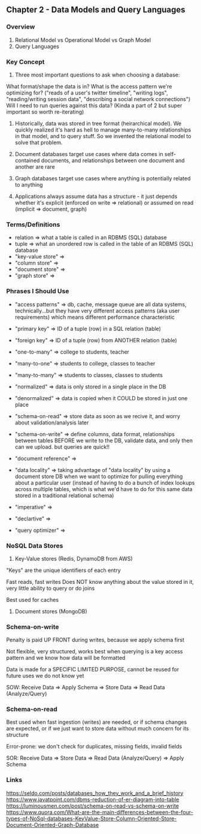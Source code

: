 ## Chapter 2 - Data Models and Query Languages

### Overview

1. Relational Model vs Operational Model vs Graph Model
1. Query Languages

### Key Concept

1. Three most important questions to ask when choosing a database:

What format/shape the data is in?
What is the access pattern we're optimizing for? ("reads of a user's twitter timeline", "writing logs", "reading/writing session data", "describing a social network connections")
Will I need to run queries against this data? (Kinda a part of 2 but super important so worth re-iterating)

1. Historically, data was stored in tree format (heirarchical model). We quickly realized it's hard as hell to manage many-to-many relationships in that model, and to query stuff. So we invented the relational model to solve that problem.

1. Document databases target use cases where data comes in self-contained documents, and relationships between one document and another are rare

1. Graph databases target use cases where anything is potentially related to anything

1. Applications always assume data has a structure - it just depends whether it's explicit (enforced on write => relational) or assumed on read (implicit => document, graph)

### Terms/Definitions

* relation => what a table is called in an RDBMS (SQL) database
* tuple => what an unordered row is called in the table of an RDBMS (SQL) database
* "key-value store" => 
* "column store" =>
* "document store" =>
* "graph store" => 

### Phrases I Should Use

* "access patterns" => db, cache, message queue are all data systems, technically...but they have very different access patterns (aka user requirements) which means different performance characteristic 
* "primary key" => ID of a tuple (row) in a SQL relation (table)
* "foreign key" => ID of a tuple (row) from ANOTHER relation (table)
* "one-to-many" => college to students, teacher 
* "many-to-one" => students to college, classes to teacher
* "many-to-many" => students to classes, classes to students
* "normalized" => data is only stored in a single place in the DB
* "denormalized" => data is copied when it COULD be stored in just one place

* "schema-on-read" => store data as soon as we recive it, and worry about validation/analysis later
* "schema-on-write" => define columns, data format, relationships between tables BEFORE we write to the DB, validate data, and only then can we upload. but queries are quick!!
* "document reference" =>
* "data locality" => taking advantage of "data locality" by using a document store DB when we want to optimize for pulling everything about a particular user (instead of having to do a bunch of index lookups across multiple tables, which is what we'd have to do for this same data stored in a traditional relational schema)
* "imperative" => 
* "declartive" =>
* "query optimizer" =>


### NoSQL Data Stores

1. Key-Value stores (Redis, DynamoDB from AWS)

"Keys" are the unique identifiers of each entry

Fast reads, fast writes
Does NOT know anything about the value stored in it, very little ability to query or do joins

Best used for caches

1. Document stores (MongoDB)

### Schema-on-write

Penalty is paid UP FRONT during writes, because we apply schema first

Not flexible, very structured, works best when querying is a key access pattern and we know how data will be formatted

Data is made for a SPECIFIC LIMITED PURPOSE, cannot be reused for future uses we do not know yet

SOW: Receive Data => Apply Schema => Store Data => Read Data (Analyze/Query)

### Schema-on-read

Best used when fast ingestion (writes) are needed, or if schema changes are expected, or if we just want to store data without much concern for its structure

Error-prone: we don't check for duplicates, missing fields, invalid fields

SOR: Receive Data => Store Data => Read Data (Analyze/Query) => Apply Schema

### Links

https://seldo.com/posts/databases_how_they_work_and_a_brief_history
https://www.javatpoint.com/dbms-reduction-of-er-diagram-into-table
https://luminousmen.com/post/schema-on-read-vs-schema-on-write
https://www.quora.com/What-are-the-main-differences-between-the-four-types-of-NoSql-databases-KeyValue-Store-Column-Oriented-Store-Document-Oriented-Graph-Database